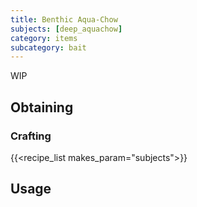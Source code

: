```yaml
---
title: Benthic Aqua-Chow
subjects: [deep_aquachow]
category: items
subcategory: bait
---
```


WIP

Obtaining
---------

### Crafting
{{<recipe_list makes_param="subjects">}}

Usage
-----
